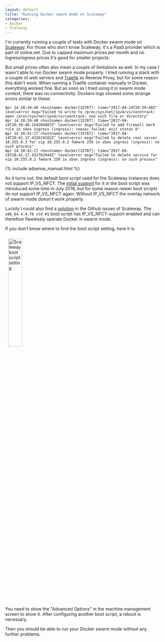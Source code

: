 ```yaml
---
layout: default
title: "Running Docker swarm mode on Scaleway"
categories:
- Docker
- Scaleway
---
```


I'm currently running a couple of tests with Docker swarm mode on [Scaleway][1]. For those who don't know Scaleway, it's a PaaS provider which is part of online.net. Due to capped maximum prices per month and no Ingress/egress prices it's good for smaller projects.

But small prices often also mean a couple of limitations as well. In my case I wasn't able to run Docker swarm mode properly. I tried running a stack with a couple of web servers and [Traefik][2] as Reverse Proxy, but for some reason this didn't work. When running a Traefik container manually in Docker, everything worked fine. But as soon as I tried using it in swarm mode context, there was no connectivity. Dockers logs showed some strange errors similar to these:

```
Apr 14 20:39:40 <hostname> docker[15787]: time="2017-04-14T20:39:40Z" level=error msg="Failed to write to /proc/sys/net/ipv4/vs/conntrack: open /proc/sys/net/ipv4/vs/conntrack: nno such file or directory"
Apr 14 20:39:40 <hostname> docker[15787]: time="2017-04-14T20:39:40.154260407Z" level=error msg="Failed to add firewall mark rule in sbox ingress (ingress): reexec failed: exit status 8"
Apr 14 20:41:17 <hostname> docker[15787]: time="2017-04-14T20:41:17.432619182Z" level=error msg="Failed to delete real server 10.255.0.3 for vip 10.255.0.2 fwmark 259 in sbox ingress (ingress): no such process"
Apr 14 20:41:17 <hostname> docker[15787]: time="2017-04-14T20:41:17.432762944Z" level=error msg="Failed to delete service for vip 10.255.0.2 fwmark 259 in sbox ingress (ingress): no such process"
```
<!--more-->

{% include adsense_manual.html %}

As it turns out, the default boot script used for the Scaleway instances does not support IP_VS_NFCT. The [initial support][3] for it in the boot script was introduced some time in July 2016, but for some reason newer boot scripts do not support IP_VS_NFCT again. Without IP_VS_NFCT the overlay network of swarm mode doesn't work properly.

Luckily I could also find a [solution][4] in the Github issues of Scaleway. The `x86_64 4.4.70 std #1` boot script has IP_VS_NFCT-support enabled and can therefore flawlessly operate Docker in swarm mode.

If you don't know where to find the boot script setting, here it is:

<a href="{{site.url}}/assets/images/2017/2017-07-13-scaleway-boot-script.png"><img src="{{site.url}}/assets/images/2017/2017-07-13-scaleway-boot-script.png" style="width: 30%; margin: 10px;" alt="Scaleway boot script setting"></a>

You need to show the "Advanced Options" in the machine management screen to show it. After configuring another boot script, a reboot is necessary.

Then you should be able to run your Docker swarm mode without any further problems.

[1]: https://www.scaleway.com/
[2]: https://traefik.io/
[3]: https://github.com/scaleway/kernel-tools/issues/293
[4]: https://github.com/scaleway/kernel-tools/issues/343#issuecomment-307437034
